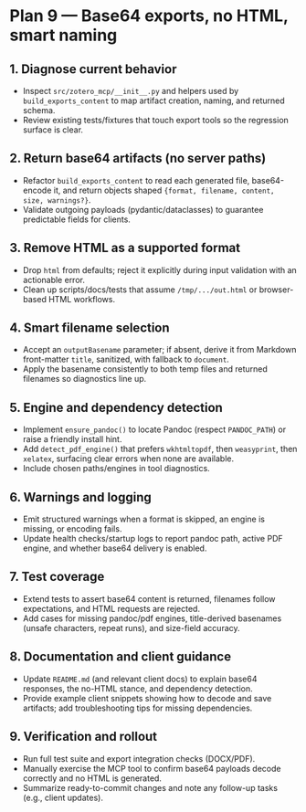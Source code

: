 # Plan 9 — Base64 exports, no HTML, smart naming

## 1. Diagnose current behavior
- Inspect `src/zotero_mcp/__init__.py` and helpers used by `build_exports_content` to map artifact creation, naming, and returned schema.
- Review existing tests/fixtures that touch export tools so the regression surface is clear.

## 2. Return base64 artifacts (no server paths)
- Refactor `build_exports_content` to read each generated file, base64-encode it, and return objects shaped `{format, filename, content, size, warnings?}`.
- Validate outgoing payloads (pydantic/dataclasses) to guarantee predictable fields for clients.

## 3. Remove HTML as a supported format
- Drop `html` from defaults; reject it explicitly during input validation with an actionable error.
- Clean up scripts/docs/tests that assume `/tmp/.../out.html` or browser-based HTML workflows.

## 4. Smart filename selection
- Accept an `outputBasename` parameter; if absent, derive it from Markdown front-matter `title`, sanitized, with fallback to `document`.
- Apply the basename consistently to both temp files and returned filenames so diagnostics line up.

## 5. Engine and dependency detection
- Implement `ensure_pandoc()` to locate Pandoc (respect `PANDOC_PATH`) or raise a friendly install hint.
- Add `detect_pdf_engine()` that prefers `wkhtmltopdf`, then `weasyprint`, then `xelatex`, surfacing clear errors when none are available.
- Include chosen paths/engines in tool diagnostics.

## 6. Warnings and logging
- Emit structured warnings when a format is skipped, an engine is missing, or encoding fails.
- Update health checks/startup logs to report pandoc path, active PDF engine, and whether base64 delivery is enabled.

## 7. Test coverage
- Extend tests to assert base64 content is returned, filenames follow expectations, and HTML requests are rejected.
- Add cases for missing pandoc/pdf engines, title-derived basenames (unsafe characters, repeat runs), and size-field accuracy.

## 8. Documentation and client guidance
- Update `README.md` (and relevant client docs) to explain base64 responses, the no-HTML stance, and dependency detection.
- Provide example client snippets showing how to decode and save artifacts; add troubleshooting tips for missing dependencies.

## 9. Verification and rollout
- Run full test suite and export integration checks (DOCX/PDF).
- Manually exercise the MCP tool to confirm base64 payloads decode correctly and no HTML is generated.
- Summarize ready-to-commit changes and note any follow-up tasks (e.g., client updates).
